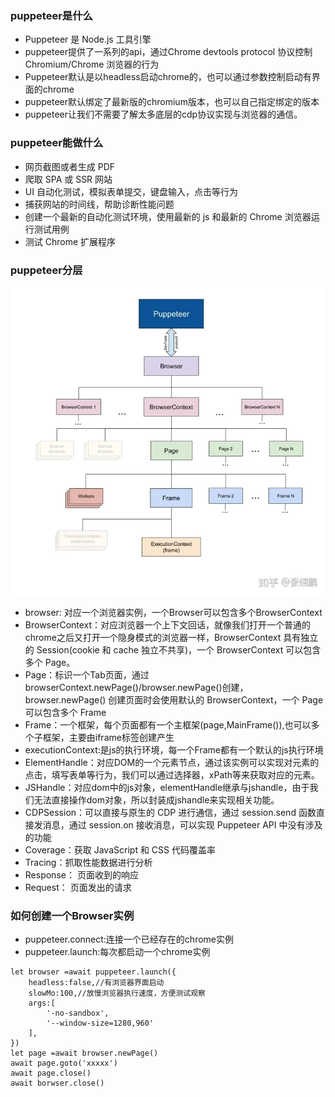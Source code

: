 ### puppeteer是什么
- Puppeteer 是 Node.js 工具引擎
- puppeteer提供了一系列的api，通过Chrome devtools protocol 协议控制Chromium/Chrome 浏览器的行为
- Puppeteer默认是以headless启动chrome的，也可以通过参数控制启动有界面的chrome
- puppeteer默认绑定了最新版的chromium版本，也可以自己指定绑定的版本
- puppeteer让我们不需要了解太多底层的cdp协议实现与浏览器的通信。
### puppeteer能做什么
- 网页截图或者生成 PDF
- 爬取 SPA 或 SSR 网站
- UI 自动化测试，模拟表单提交，键盘输入，点击等行为
- 捕获网站的时间线，帮助诊断性能问题
- 创建一个最新的自动化测试环境，使用最新的 js 和最新的 Chrome 浏览器运行测试用例
- 测试 Chrome 扩展程序
### puppeteer分层
![](../../../images/Pasted%20image%2020240229212637.png)
- browser: 对应一个浏览器实例，一个Browser可以包含多个BrowserContext
- BrowserContext：对应浏览器一个上下文回话，就像我们打开一个普通的chrome之后又打开一个隐身模式的浏览器一样，BrowserContext 具有独立的 Session(cookie 和 cache 独立不共享)，一个 BrowserContext 可以包含多个 Page。
- Page：标识一个Tab页面，通过browserContext.newPage()/browser.newPage()创建，browser.newPage() 创建页面时会使用默认的 BrowserContext，一个 Page 可以包含多个 Frame
- Frame：一个框架，每个页面都有一个主框架(page,MainFrame()),也可以多个子框架，主要由iframe标签创建产生
- executionContext:是js的执行环境，每一个Frame都有一个默认的js执行环境
- ElementHandle：对应DOM的一个元素节点，通过该实例可以实现对元素的点击，填写表单等行为，我们可以通过选择器，xPath等来获取对应的元素。
- JSHandle：对应dom中的js对象，elementHandle继承与jshandle，由于我们无法直接操作dom对象，所以封装成jshandle来实现相关功能。
- CDPSession：可以直接与原生的 CDP 进行通信，通过 session.send 函数直接发消息，通过 session.on 接收消息，可以实现 Puppeteer API 中没有涉及的功能
- Coverage：获取 JavaScript 和 CSS 代码覆盖率
- Tracing：抓取性能数据进行分析
- Response： 页面收到的响应
- Request： 页面发出的请求

### 如何创建一个Browser实例
- puppeteer.connect:连接一个已经存在的chrome实例
- puppeteer.launch:每次都启动一个chrome实例
```
let browser =await puppeteer.launch({
	headless:false,//有浏览器界面启动
	slowMo:100,//放慢浏览器执行速度，方便测试观察
	args:[
		'-no-sandbox',
        '--window-size=1280,960'
	],
})
let page =await browser.newPage()
await page.goto('xxxxx')
await page.close()
await borwser.close()


```
